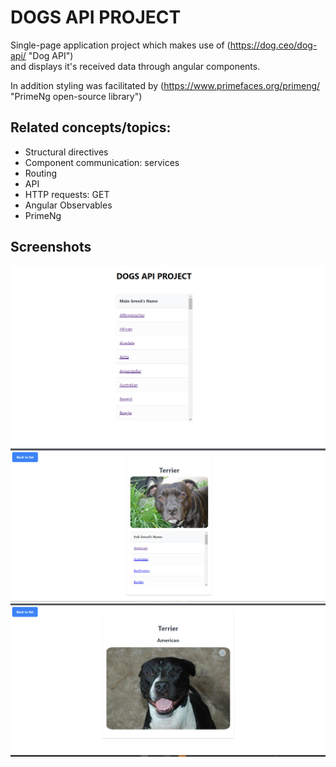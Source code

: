 # DOGS API PROJECT 

Single-page application project which makes use of (https://dog.ceo/dog-api/ "Dog API")  
and displays it's received data through angular components.

In addition styling was facilitated by (https://www.primefaces.org/primeng/ "PrimeNg open-source library")


## Related concepts/topics: 

* Structural directives
* Component communication: services
* Routing
* API
* HTTP requests: GET
* Angular Observables
* PrimeNg


## Screenshots

![alt text](https://github.com/mgandore/introduction-to-angular/blob/home-btn-comp/dogs/preview-pics/home-page.png "Home Page") 
![alt text](https://github.com/mgandore/introduction-to-angular/blob/home-btn-comp/dogs/preview-pics/breed-page.png "Breed Page")
![alt text](https://github.com/mgandore/introduction-to-angular/blob/home-btn-comp/dogs/preview-pics/sub-breed-page.png "Sub-breed Page")

